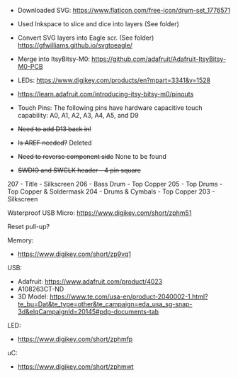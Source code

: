 

- Downloaded SVG: https://www.flaticon.com/free-icon/drum-set_1776571
- Used Inkspace to slice and dice into layers (See folder)
- Convert SVG layers into Eagle scr. (See folder) https://gfwilliams.github.io/svgtoeagle/
- Merge into ItsyBitsy-M0: https://github.com/adafruit/Adafruit-ItsyBitsy-M0-PCB
- LEDs: https://www.digikey.com/products/en?mpart=3341&v=1528
- https://learn.adafruit.com/introducing-itsy-bitsy-m0/pinouts
- Touch Pins: The following pins have hardware capacitive touch capability: A0, A1, A2, A3, A4, A5, and D9

- ~~Need to add D13 back in!~~
- ~~Is AREF needed?~~ Deleted
- ~~Need to reverse component side~~ None to be found
- ~~SWDIO and SWCLK header - 4 pin square~~


207 - Title - Silkscreen
206 - Bass Drum - Top Copper
205 - Top Drums - Top Copper & Soldermask
204 - Drums & Cymbals - Top Copper
203 - Silkscreen

Waterproof USB Micro: https://www.digikey.com/short/zphm51

Reset pull-up?

Memory:
- https://www.digikey.com/short/zp9vq1


USB:
- Adafruit: https://www.adafruit.com/product/4023
- A108263CT-ND
- 3D Model: https://www.te.com/usa-en/product-2040002-1.html?te_bu=Dat&te_type=other&te_campaign=eda_usa_sg-snap-3d&elqCampaignId=20145#pdp-documents-tab

LED:
- https://www.digikey.com/short/zphmfp

uC:
- https://www.digikey.com/short/zphmwt
